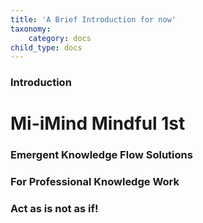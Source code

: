 ```yaml
---
title: 'A Brief Introduction for now'
taxonomy:
    category: docs
child_type: docs
---
```


### Introduction

# Mi-iMind Mindful 1st

### Emergent Knowledge Flow Solutions
### For Professional Knowledge Work
### Act as is not as if!
